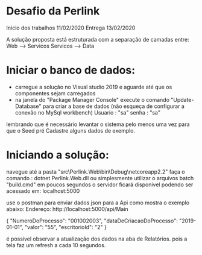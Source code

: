 # Desafio da Perlink

Inicio dos trabalhos 11/02/2020
Entrega 13/02/2020

A solução proposta está estruturada com a separação de camadas entre:
Web --> Servicos
Servicos --> Data

# Iniciar o banco de dados:
- carregue a solução no Visual studio 2019 e aguarde até que os componentes sejam carregados
- na janela do "Package Manager Console" execute o comando "Update-Database"
para criar a base de dados (não esqueça de configurar a conexão no MySql workbench)
Usuario : "sa"
senha : "sa"

lembrando que é necessário levantar o sistema pelo menos uma vez para que o Seed pré Cadastre
alguns dados de exemplo.

# Iniciando a solução:
navegue até a pasta "src\Perlink.Web\bin\Debug\netcoreapp2.2"
faça o comando : dotnet Perlink.Web.dll
ou simplesmente utilizar o arquivos batch "build.cmd"
em poucos segundos o servidor ficará disponivel podendo ser acessado em: localhost:5000

use o postman para enviar dados json para a Api como mostra o exemplo abaixo:
Endereço: http://localhost:5000/api/Main

{
    "NumeroDoProcesso": "001002003",
    "dataDeCriacaoDoProcesso": "2019-01-01",
    "valor": "55",
    "escritorioId": "2"
}

é possivel observar a atualização dos dados na aba de Relatórios.
pois a tela faz um refresh a cada 10 segundos.
